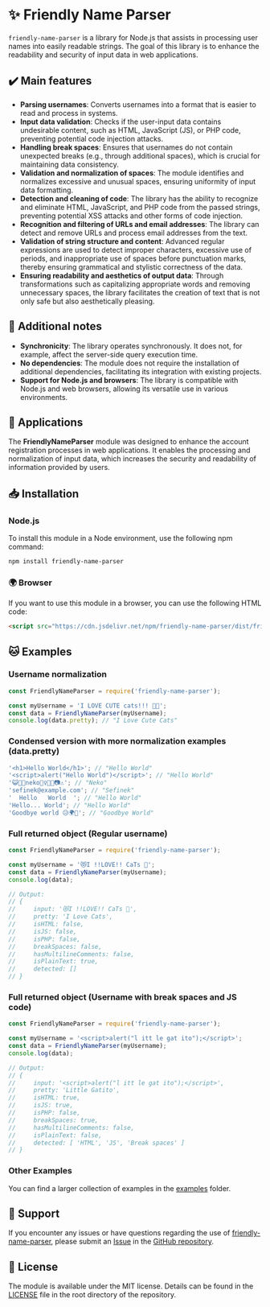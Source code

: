 # ✨ Friendly Name Parser
`friendly-name-parser` is a library for Node.js that assists in processing user names into easily readable strings.
The goal of this library is to enhance the readability and security of input data in web applications.


## ✔️ Main features
- **Parsing usernames**: Converts usernames into a format that is easier to read and process in systems.
- **Input data validation**: Checks if the user-input data contains undesirable content, such as HTML, JavaScript (JS), or PHP code, preventing potential code injection attacks.
- **Handling break spaces**: Ensures that usernames do not contain unexpected breaks (e.g., through additional spaces), which is crucial for maintaining data consistency.
- **Validation and normalization of spaces**: The module identifies and normalizes excessive and unusual spaces, ensuring uniformity of input data formatting.
- **Detection and cleaning of code**: The library has the ability to recognize and eliminate HTML, JavaScript, and PHP code from the passed strings, preventing potential XSS attacks and other forms of code injection.
- **Recognition and filtering of URLs and email addresses**: The library can detect and remove URLs and process email addresses from the text.
- **Validation of string structure and content**: Advanced regular expressions are used to detect improper characters, excessive use of periods, and inappropriate use of spaces before punctuation marks, thereby ensuring grammatical and stylistic correctness of the data.
- **Ensuring readability and aesthetics of output data**: Through transformations such as capitalizing appropriate words and removing unnecessary spaces, the library facilitates the creation of text that is not only safe but also aesthetically pleasing.


## 📝 Additional notes
- **Synchronicity**: The library operates synchronously. It does not, for example, affect the server-side query execution time.
- **No dependencies**: The module does not require the installation of additional dependencies, facilitating its integration with existing projects.
- **Support for Node.js and browsers**: The library is compatible with Node.js and web browsers, allowing its versatile use in various environments.


## 🦈 Applications
The **FriendlyNameParser** module was designed to enhance the account registration processes in web applications.
It enables the processing and normalization of input data, which increases the security and readability of information provided by users.


## 📥 Installation
### Node.js
To install this module in a Node environment, use the following npm command:
```bash
npm install friendly-name-parser
```

### 🌍 Browser
If you want to use this module in a browser, you can use the following HTML code:
```html
<script src="https://cdn.jsdelivr.net/npm/friendly-name-parser/dist/friendly-name-parser.min.js"></script>
```


## 🐱 Examples
### Username normalization
```js
const FriendlyNameParser = require('friendly-name-parser');

const myUsername = 'I LOVE CUTE cats!!! 💞😻';
const data = FriendlyNameParser(myUsername);
console.log(data.pretty); // "I Love Cute Cats"
```

### Condensed version with more normalization examples (data.pretty)
```js
'<h1>Hello World</h1>'; // "Hello World"
'<script>alert("Hello World")</script>'; // "Hello World"
'😺🔢🤔neko🕵️‍♀️🔥😸📷⚠'; // "Neko"
'sefinek@example.com'; // "Sefinek"
'  Hello   World  '; // "Hello World"
'Hello... World'; // "Hello World"
'Goodbye world 😥🌍👋'; // "Goodbye World"
```

### Full returned object (Regular username)
```js
const FriendlyNameParser = require('friendly-name-parser');

const myUsername = '😻I !!LOVE!! CaTs 💞';
const data = FriendlyNameParser(myUsername);
console.log(data);

// Output:
// {
//     input: '😻I !!LOVE!! CaTs 💞',
//     pretty: 'I Love Cats',
//     isHTML: false,
//     isJS: false,
//     isPHP: false,
//     breakSpaces: false,
//     hasMultilineComments: false,
//     isPlainText: true,
//     detected: []
// }
```

### Full returned object (Username with break spaces and JS code)
```js
const FriendlyNameParser = require('friendly-name-parser');

const myUsername = '<script>alert("l itt le gat ito");</script>';
const data = FriendlyNameParser(myUsername);
console.log(data);

// Output:
// {
//     input: '<script>alert("l itt le gat ito");</script>',
//     pretty: 'Little Gatito',
//     isHTML: true,
//     isJS: true,
//     isPHP: false,
//     breakSpaces: true,
//     hasMultilineComments: false,
//     isPlainText: false,
//     detected: [ 'HTML', 'JS', 'Break spaces' ]
// }
```

### Other Examples
You can find a larger collection of examples in the [examples](examples) folder.


## 🤝 Support
If you encounter any issues or have questions regarding the use of [friendly-name-parser](https://www.npmjs.com/package/friendly-name-parser), please submit an [Issue](https://github.com/sefinek24/friendly-name-parser/issues) in the [GitHub repository](https://github.com/sefinek24/friendly-name-parser).


## 📑 License
The module is available under the MIT license. Details can be found in the [LICENSE](LICENSE) file in the root directory of the repository.